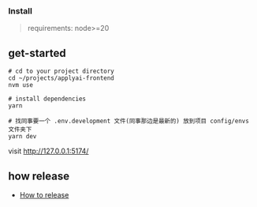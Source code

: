 ### Install
> requirements: node>=20

## get-started
```
# cd to your project directory
cd ~/projects/applyai-frontend
nvm use

# install dependencies
yarn

# 找同事要一个 .env.development 文件(同事那边是最新的) 放到项目 config/envs 文件夹下
yarn dev
```

visit http://127.0.0.1:5174/


## how release
- [How to release](docs/gfl.md)

